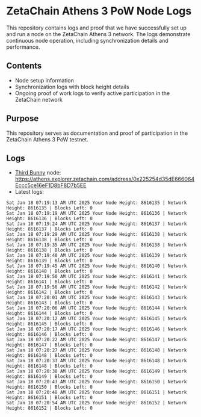 # ZetaChain Athens 3 PoW Node Logs
This repository contains logs and proof that we have successfully set up and run a node on the ZetaChain Athens 3 network. The logs demonstrate continuous node operation, including synchronization details and performance.

## Contents
- Node setup information
- Synchronization logs with block height details
- Ongoing proof of work logs to verify active participation in the ZetaChain network

## Purpose
This repository serves as documentation and proof of participation in the ZetaChain Athens 3 PoW testnet.

## Logs

- [Third Bunny](https://thirdbunny.xyz/) node: https://athens.explorer.zetachain.com/address/0x225254d35dE666064Eccc5ce16eF1D8bF8D7b5EE
- Latest logs:
```
Sat Jan 18 07:19:13 AM UTC 2025 Your Node Height: 8616135 | Network Height: 8616135 | Blocks Left: 0
Sat Jan 18 07:19:19 AM UTC 2025 Your Node Height: 8616136 | Network Height: 8616136 | Blocks Left: 0
Sat Jan 18 07:19:24 AM UTC 2025 Your Node Height: 8616137 | Network Height: 8616137 | Blocks Left: 0
Sat Jan 18 07:19:29 AM UTC 2025 Your Node Height: 8616138 | Network Height: 8616138 | Blocks Left: 0
Sat Jan 18 07:19:35 AM UTC 2025 Your Node Height: 8616138 | Network Height: 8616138 | Blocks Left: 0
Sat Jan 18 07:19:40 AM UTC 2025 Your Node Height: 8616139 | Network Height: 8616139 | Blocks Left: 0
Sat Jan 18 07:19:45 AM UTC 2025 Your Node Height: 8616140 | Network Height: 8616140 | Blocks Left: 0
Sat Jan 18 07:19:50 AM UTC 2025 Your Node Height: 8616141 | Network Height: 8616141 | Blocks Left: 0
Sat Jan 18 07:19:56 AM UTC 2025 Your Node Height: 8616142 | Network Height: 8616142 | Blocks Left: 0
Sat Jan 18 07:20:01 AM UTC 2025 Your Node Height: 8616143 | Network Height: 8616143 | Blocks Left: 0
Sat Jan 18 07:20:06 AM UTC 2025 Your Node Height: 8616144 | Network Height: 8616144 | Blocks Left: 0
Sat Jan 18 07:20:12 AM UTC 2025 Your Node Height: 8616145 | Network Height: 8616145 | Blocks Left: 0
Sat Jan 18 07:20:17 AM UTC 2025 Your Node Height: 8616146 | Network Height: 8616146 | Blocks Left: 0
Sat Jan 18 07:20:22 AM UTC 2025 Your Node Height: 8616147 | Network Height: 8616147 | Blocks Left: 0
Sat Jan 18 07:20:27 AM UTC 2025 Your Node Height: 8616148 | Network Height: 8616148 | Blocks Left: 0
Sat Jan 18 07:20:33 AM UTC 2025 Your Node Height: 8616148 | Network Height: 8616148 | Blocks Left: 0
Sat Jan 18 07:20:38 AM UTC 2025 Your Node Height: 8616149 | Network Height: 8616149 | Blocks Left: 0
Sat Jan 18 07:20:43 AM UTC 2025 Your Node Height: 8616150 | Network Height: 8616150 | Blocks Left: 0
Sat Jan 18 07:20:48 AM UTC 2025 Your Node Height: 8616151 | Network Height: 8616151 | Blocks Left: 0
Sat Jan 18 07:20:54 AM UTC 2025 Your Node Height: 8616152 | Network Height: 8616152 | Blocks Left: 0
```
